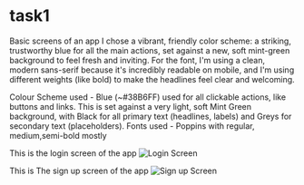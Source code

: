 # task1
Basic screens of an app
I chose a vibrant, friendly color scheme: a striking, trustworthy blue for all the main actions, set against a new, soft mint-green background to feel fresh and inviting. For the font, I'm using a clean, modern sans-serif because it's incredibly readable on mobile, and I'm using different weights (like bold) to make the headlines feel clear and welcoming.

Colour Scheme used - Blue (~#38B6FF) used for all clickable actions, like buttons and links. This is set against a very light, soft Mint Green background, with Black for all primary text (headlines, labels) and Greys for secondary text (placeholders).
Fonts used - Poppins with regular, medium,semi-bold mostly

This is the login screen of the app
![Login Screen](https://github.com/user-attachments/assets/a84960f8-a4ce-4596-b65b-4159ae9d1300)

This is The sign up screen of the app
![Sign up Screen](https://github.com/user-attachments/assets/00d4f085-3cb2-4531-b6d3-387278ac7f64)


